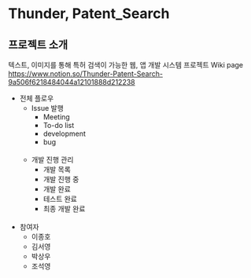# Thunder, Patent_Search

## 프로젝트 소개
텍스트, 이미지를 통해 특허 검색이 가능한 웹, 앱 개발 시스템
프로젝트 Wiki page
<br>
<a> https://www.notion.so/Thunder-Patent-Search-9a506f6218484044a12101888d212238 </a>
<br>

- 전체 플로우
  - Issue 발행
    - Meeting
    - To-do list
    - development
    - bug
    <br>
  - 개발 진행 관리
    - 개발 목록
    - 개발 진행 중
    - 개발 완료
    - 테스트 완료
    - 최종 개발 완료
    <br>
- 참여자
  - 이종호
  - 김서영
  - 박상우
  - 조석영

